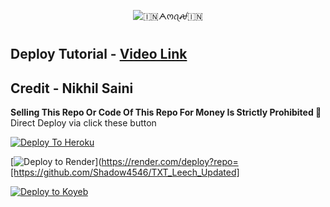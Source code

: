 <p align="center">
  <img src="https://encrypted-tbn0.gstatic.com/images?q=tbn:ANd9GcRrcpI0KnMBl2ZrXEFsIcuaax1fbbpAXK5zHAi76gwBA-H6KeoIPcUy3eQV&s=10" alt="🇮🇳ᗅოꪖꫛ🇮🇳">
</p>
<h1 align="center">
  
</h1>

## Deploy Tutorial - [Video Link](https://youtu.be/l1u3C_F79QE)

## Credit - Nikhil Saini

<b>Selling This Repo Or Code Of This Repo For Money Is Strictly Prohibited 🚫</b>
Direct Deploy via click these button 

[![Deploy To Heroku](https://www.herokucdn.com/deploy/button.svg)](https://heroku.com/deploy?template=https://github.com/Shadow4546/TXT_Leech_Updated)

[![Deploy to Render](https://render.com/images/deploy-to-render-button.svg)](https://render.com/deploy?repo=[https://github.com/Shadow4546/TXT_Leech_Updated]

[![Deploy to Koyeb](https://www.koyeb.com/static/images/deploy/button.svg)](https://app.koyeb.com/deploy?name=saini-txt-direct&repository=nikhilsaini098%2FSaini-txt-direct&branch=main&instance_type=free&instances_min=0)
